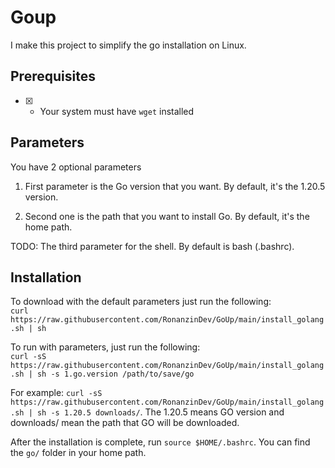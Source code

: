 # Goup
I make this project to simplify the go installation on Linux.

## Prerequisites

* [x] - Your system must have `wget` installed


## Parameters
You have 2 optional parameters

1) First parameter is the Go version that you want. By default, it's the 1.20.5 version.

2) Second one is the path that you want to install Go. By default, it's the home path. 


TODO: The third parameter for the shell. By default is bash (.bashrc).

## Installation

To download with the default parameters just run the following:
<br/>
`curl https://raw.githubusercontent.com/RonanzinDev/GoUp/main/install_golang.sh | sh`

To run with parameters, just run the following:
<br/>
`curl -sS https://raw.githubusercontent.com/RonanzinDev/GoUp/main/install_golang.sh | sh -s 1.go.version /path/to/save/go`

For example:
`curl -sS https://raw.githubusercontent.com/RonanzinDev/GoUp/main/install_golang.sh | sh -s 1.20.5 downloads/`. The 1.20.5 means GO version and downloads/ mean the path that GO will be downloaded.

After the installation is complete, run `source $HOME/.bashrc`. You can find the `go/` folder in your home path.
